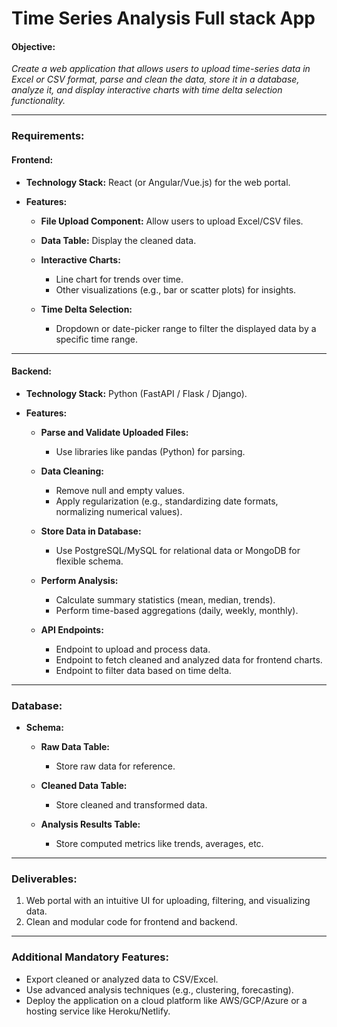 # **Time Series Analysis Full stack App**

#### **Objective:**

*Create a web application that allows users to upload time-series data in Excel or CSV format, parse and clean the data, store it in a database, analyze it, and display interactive charts with time delta selection functionality.*

---

### **Requirements:**

#### **Frontend:**

* **Technology Stack:** React (or Angular/Vue.js) for the web portal.
* **Features:**

  * **File Upload Component:** Allow users to upload Excel/CSV files.
  * **Data Table:** Display the cleaned data.
  * **Interactive Charts:**

    * Line chart for trends over time.
    * Other visualizations (e.g., bar or scatter plots) for insights.
  * **Time Delta Selection:**

    * Dropdown or date-picker range to filter the displayed data by a specific time range.

---

#### **Backend:**

* **Technology Stack:** Python (FastAPI / Flask / Django).
* **Features:**

  * **Parse and Validate Uploaded Files:**

    * Use libraries like pandas (Python) for parsing.
  * **Data Cleaning:**

    * Remove null and empty values.
    * Apply regularization (e.g., standardizing date formats, normalizing numerical values).
  * **Store Data in Database:**

    * Use PostgreSQL/MySQL for relational data or MongoDB for flexible schema.
  * **Perform Analysis:**

    * Calculate summary statistics (mean, median, trends).
    * Perform time-based aggregations (daily, weekly, monthly).
  * **API Endpoints:**

    * Endpoint to upload and process data.
    * Endpoint to fetch cleaned and analyzed data for frontend charts.
    * Endpoint to filter data based on time delta.

---

### **Database:**

* **Schema:**

  * **Raw Data Table:**

    * Store raw data for reference.
  * **Cleaned Data Table:**

    * Store cleaned and transformed data.
  * **Analysis Results Table:**

    * Store computed metrics like trends, averages, etc.

---

### **Deliverables:**

1. Web portal with an intuitive UI for uploading, filtering, and visualizing data.
2. Clean and modular code for frontend and backend.

---

### **Additional Mandatory Features:**

* Export cleaned or analyzed data to CSV/Excel.
* Use advanced analysis techniques (e.g., clustering, forecasting).
* Deploy the application on a cloud platform like AWS/GCP/Azure or a hosting service like Heroku/Netlify.

